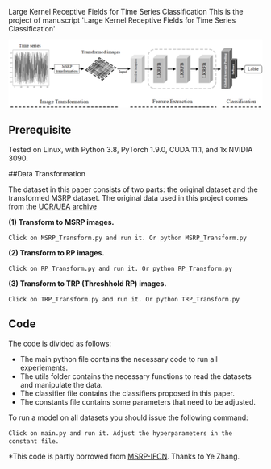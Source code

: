 Large Kernel Receptive Fields for Time Series Classification
This is the project of manuscript 'Large Kernel Receptive Fields for Time Series Classification'

![archi](LKRFN_img.png)

## Prerequisite

Tested on Linux, with Python 3.8, PyTorch 1.9.0, CUDA 11.1, and 1x NVIDIA 3090.

##Data Transformation

The dataset in this paper consists of two parts: the original dataset and the transformed MSRP dataset. The original data used in this project comes from the [UCR/UEA archive](http://timeseriesclassification.com/TSC.zip)


**(1) Transform to MSRP images.**

```
Click on MSRP_Transform.py and run it. Or python MSRP_Transform.py
```

**(2) Transform to RP images.**

```
Click on RP_Transform.py and run it. Or python RP_Transform.py
```

**(3) Transform to TRP (Threshhold RP) images.**

```
Click on TRP_Transform.py and run it. Or python TRP_Transform.py
```

## Code 
The code is divided as follows: 
* The main python file contains the necessary code to run all experiements. 
* The utils folder contains the necessary functions to read the datasets and manipulate the data.
* The classifier file contains the classifiers proposed in this paper.
* The constants file contains some parameters that need to be adjusted.

To run a model on all datasets you should issue the following command: 

```
Click on main.py and run it. Adjust the hyperparameters in the constant file.
```

*This code is partly borrowed from [MSRP-IFCN](https://www.sciencedirect.com/science/article/pii/S0031320321005653). Thanks to Ye Zhang.
